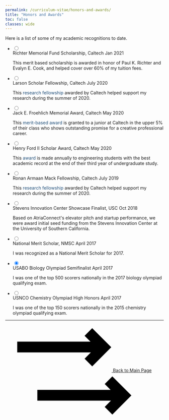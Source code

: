 ```yaml
---
permalink: /curriculum-vitae/honors-and-awards/
title: "Honors and Awards"
toc: false
classes: wide
---
```


Here is a list of some of my academic recognitions to date.

<ul id='timeline'>
  <li>
    <input class='radio' id='work5' name='works' type='radio' checked>
    <div class="relative">
      <label for='work5'>Richter Memorial Fund Scholarship, Caltech</label>
      <span class='date'>Jan 2021</span>
      <span class='circle'></span>
    </div>
    <div class='content'>
      <p>
        This merit based scholarship is awarded in honor of Paul K. Richter and Evalyn E. Cook, and helped cover over 60% of my tuition fees.
      </p>
    </div>
  </li>
  <li class='work'>
    <input class='radio' id='work4' name='works' type='radio'>
    <div class="relative">
      <label for='work4'>Larson Scholar Fellowship, Caltech</label>
      <span class='date'>July 2020</span>
      <span class='circle'></span>
    </div>
    <div class='content'>
      <p>
        This <a href="http://resnick.caltech.edu/news/fellowship-program-receives-1-million-gift-925" style="text-decoration: none; color: rgb(31, 78, 121)">research fellowship</a> awarded by Caltech helped support my research during the summer of 2020.
      </p>
    </div>
  </li>
  <li class='work'>
    <input class='radio' id='work3' name='works' type='radio'>
    <div class="relative">
      <label for='work3'>Jack E. Froehlich Memorial Award, Caltech</label>
      <span class='date'>May 2020</span>
      <span class='circle'></span>
    </div>
    <div class='content'>
      <p>
        This <a href="https://deans.caltech.edu/Grants_Funding/Froehlich" style="text-decoration: none; color: rgb(31, 78, 121)">merit-based award</a> is granted to a junior at Caltech in the upper 5% of their class who shows outstanding promise for a creative professional career.
      </p>
    </div>
  </li>
  <li class='work'>
    <input class='radio' id='work2' name='works' type='radio'>
    <div class="relative">
      <label for='work2'>Henry Ford II Scholar Award, Caltech</label>
      <span class='date'>May 2020</span>
      <span class='circle'></span>
    </div>
    <div class='content'>
      <p>
        This <a href="http://eas.caltech.edu/news/1309" style="text-decoration: none; color: rgb(31, 78, 121)">award</a> is made annually to engineering students with the best academic record at the end of their third year of undergraduate study.
      </p>
    </div>
  </li>
  <li class='work'>
    <input class='radio' id='work1' name='works' type='radio'>
    <div class="relative">
      <label for='work1'>Ronan Armaan Mack Fellowship, Caltech</label>
      <span class='date'>July 2019</span>
      <span class='circle'></span>
    </div>
    <div class='content'>
      <p>
        This <a href="http://resnick.caltech.edu/news/fellowship-program-receives-1-million-gift-925" style="text-decoration: none; color: rgb(31, 78, 121)">research fellowship</a> awarded by Caltech helped support my research during the summer of 2020.
      </p>
    </div>
  </li>
  <li class='work'>
    <input class='radio' id='work6' name='works' type='radio' checked>
    <div class="relative">
      <label for='work6'>Stevens Innovation Center Showcase Finalist, USC</label>
      <span class='date'>Oct 2018</span>
      <span class='circle'></span>
    </div>
    <div class='content'>
      <p>
        Based on AtriaConnect's elevator pitch and startup performance, we were award initial seed funding from the Stevens Innovation Center at the University of Southern California.
      </p>
    </div>
  </li>
  <li class='work'>
    <input class='radio' id='work7' name='works' type='radio'>
    <div class="relative">
      <label for='work7'>National Merit Scholar, NMSC</label>
      <span class='date'>April 2017</span>
      <span class='circle'></span>
    </div>
    <div class='content'>
      <p>
        I was recognized as a National Merit Scholar for 2017.
      </p>
    </div>
  </li>
  <li class='work'>
    <input class='radio' id='work8' name='works' type='radio' checked>
    <div class="relative">
      <label for='work8'>USABO Biology Olympiad Semifinalist</label>
      <span class='date'>April 2017</span>
      <span class='circle'></span>
    </div>
    <div class='content'>
      <p>
        I was one of the top 500 scorers nationally in the 2017 biology olympiad qualifying exam.
      </p>
    </div>
  </li>
  <li class='work'>
    <input class='radio' id='work9' name='works' type='radio'>
    <div class="relative">
      <label for='work9'>USNCO Chemistry Olympiad High Honors</label>
      <span class='date'>April 2017</span>
      <span class='circle'></span>
    </div>
    <div class='content'>
      <p>
        I was one of the top 150 scorers nationally in the 2015 chemistry olympiad qualifying exam.
      </p>
    </div>
  </li>
</ul>

<hr>

<center><div id="button">
<a href="/curriculum-vitae/">
    <svg class="icon-arrow before">
        <use xlink:href="#arrow"></use>
    </svg>
    <span class="label">Back to Main Page</span>
    <svg class="icon-arrow after">
        <use xlink:href="#arrow"></use>
    </svg>
</a>
</div></center>

<svg style="display: none;">
  <defs>
    <symbol id="arrow" viewBox="0 0 35 15">
      <title>Arrow</title>
      <path d="M27.172 5L25 2.828 27.828 0 34.9 7.071l-7.07 7.071L25 11.314 27.314 9H0V5h27.172z "/>
    </symbol>
  </defs>
</svg>
